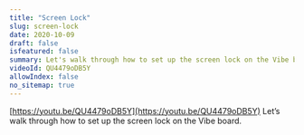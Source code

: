 ```yaml
---
title: "Screen Lock"
slug: screen-lock
date: 2020-10-09
draft: false
isfeatured: false
summary: Let's walk through how to set up the screen lock on the Vibe board.
videoId: QU4479oDB5Y
allowIndex: false
no_sitemap: true
---
```




[https://youtu.be/QU4479oDB5Y](https://youtu.be/QU4479oDB5Y)
Let’s walk through how to set up the screen lock on the Vibe board.
